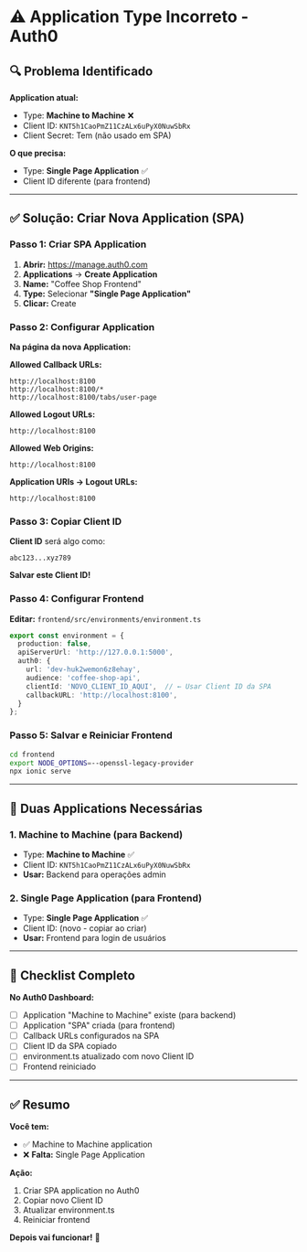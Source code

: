 # ⚠️ Application Type Incorreto - Auth0

## 🔍 Problema Identificado

**Application atual:**
- Type: **Machine to Machine** ❌
- Client ID: `KNT5h1CaoPmZ11CzALx6uPyX0NuwSbRx`
- Client Secret: Tem (não usado em SPA)

**O que precisa:**
- Type: **Single Page Application** ✅
- Client ID diferente (para frontend)

---

## ✅ Solução: Criar Nova Application (SPA)

### Passo 1: Criar SPA Application

1. **Abrir:** https://manage.auth0.com
2. **Applications** → **Create Application**
3. **Name:** "Coffee Shop Frontend"
4. **Type:** Selecionar **"Single Page Application"**
5. **Clicar:** Create

### Passo 2: Configurar Application

**Na página da nova Application:**

**Allowed Callback URLs:**
```
http://localhost:8100
http://localhost:8100/*
http://localhost:8100/tabs/user-page
```

**Allowed Logout URLs:**
```
http://localhost:8100
```

**Allowed Web Origins:**
```
http://localhost:8100
```

**Application URIs → Logout URLs:**
```
http://localhost:8100
```

### Passo 3: Copiar Client ID

**Client ID** será algo como:
```
abc123...xyz789
```

**Salvar este Client ID!**

### Passo 4: Configurar Frontend

**Editar:** `frontend/src/environments/environment.ts`

```typescript
export const environment = {
  production: false,
  apiServerUrl: 'http://127.0.0.1:5000',
  auth0: {
    url: 'dev-huk2wemon6z8ehay',
    audience: 'coffee-shop-api',
    clientId: 'NOVO_CLIENT_ID_AQUI',  // ← Usar Client ID da SPA
    callbackURL: 'http://localhost:8100',
  }
};
```

### Passo 5: Salvar e Reiniciar Frontend

```bash
cd frontend
export NODE_OPTIONS=--openssl-legacy-provider
npx ionic serve
```

---

## 🔄 Duas Applications Necessárias

### 1. Machine to Machine (para Backend)

- Type: **Machine to Machine** ✅
- Client ID: `KNT5h1CaoPmZ11CzALx6uPyX0NuwSbRx`
- **Usar:** Backend para operações admin

### 2. Single Page Application (para Frontend)

- Type: **Single Page Application** ✅
- Client ID: (novo - copiar ao criar)
- **Usar:** Frontend para login de usuários

---

## 📝 Checklist Completo

**No Auth0 Dashboard:**

- [ ] Application "Machine to Machine" existe (para backend)
- [ ] Application "SPA" criada (para frontend)
- [ ] Callback URLs configurados na SPA
- [ ] Client ID da SPA copiado
- [ ] environment.ts atualizado com novo Client ID
- [ ] Frontend reiniciado

---

## ✅ Resumo

**Você tem:**
- ✅ Machine to Machine application
- ❌ **Falta:** Single Page Application

**Ação:**
1. Criar SPA application no Auth0
2. Copiar novo Client ID
3. Atualizar environment.ts
4. Reiniciar frontend

**Depois vai funcionar!** 🎉

